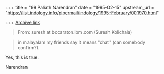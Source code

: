 +++
title = "99 Paliath Narendran"
date = "1995-02-15"
upstream_url = "https://list.indology.info/pipermail/indology/1995-February/001970.html"

+++
[Archive link](https://list.indology.info/pipermail/indology/1995-February/001970.html)


> From: suresh at bocaraton.ibm.com (Suresh Kolichala)

> in malayalam my friends say it means "chat" (can somebody confirm?). 

Yes, this is true.

Narendran





